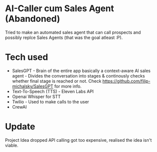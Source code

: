 # AI-Caller cum Sales Agent (Abandoned)
Tried to make an automated sales agent that can call prospects and possibly replce Sales Agents (that was the goal atleast :P).

# Tech used 
- SalesGPT - Brain of the entire app basically a context-aware AI sales agent - Divides the conversation into stages & continously checks whether final stage is reached or not. Check https://github.com/filip-michalsky/SalesGPT for more info.
- Text-To-Speech (TTS) - Eleven Labs API
- Openai Whisper for STT
- Twilio - Used to make calls to the user
- CrewAI

# Update
Project Idea dropped API calling got too expensive, realised the idea isn't viable.
